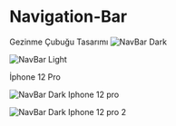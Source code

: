 # Navigation-Bar
Gezinme Çubuğu Tasarımı
![NavBar Dark](https://github.com/AbdulkadirAydemir/Navigation-Bar/assets/111640113/85e2c106-fe0c-487f-adf0-dd036265117d)

![NavBar Light](https://github.com/AbdulkadirAydemir/Navigation-Bar/assets/111640113/a18e1e09-23c5-4848-bd14-4a2c552526a2)

İphone 12 Pro

![NavBar Dark Iphone 12 pro](https://github.com/AbdulkadirAydemir/Navigation-Bar/assets/111640113/8ab9521e-d962-4b6f-842d-ea58d984d576)

![NavBar Dark Iphone 12 pro 2](https://github.com/AbdulkadirAydemir/Navigation-Bar/assets/111640113/6a01ca12-c982-4e36-bdb1-ae919328ea2d)
